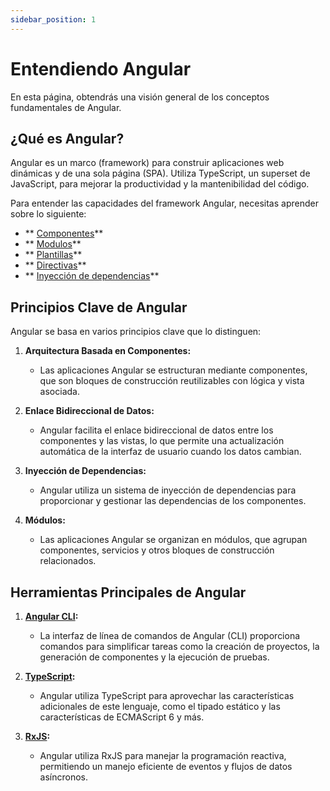 ```yaml
---
sidebar_position: 1
---
```


# Entendiendo Angular

En esta página, obtendrás una visión general de los conceptos fundamentales de Angular.

## ¿Qué es Angular?

Angular es un marco (framework) para construir aplicaciones web dinámicas y de una sola página (SPA). Utiliza TypeScript, un superset de JavaScript, para mejorar la productividad y la mantenibilidad del código.

Para entender las capacidades del framework Angular, necesitas aprender sobre lo siguiente:

  - ** [Componentes](./components)**
  - ** [Modulos](./modules.md)**
  - ** [Plantillas](./templates)**
  - ** [Directivas](./directives)**
  - ** [Inyección de dependencias](./dependency-injection)**

## Principios Clave de Angular

Angular se basa en varios principios clave que lo distinguen:

1. **Arquitectura Basada en Componentes:**

    - Las aplicaciones Angular se estructuran mediante componentes, que son bloques de construcción reutilizables con lógica y vista asociada.

2. **Enlace Bidireccional de Datos:**

    - Angular facilita el enlace bidireccional de datos entre los componentes y las vistas, lo que permite una actualización automática de la interfaz de usuario cuando los datos cambian.

3. **Inyección de Dependencias:**

    - Angular utiliza un sistema de inyección de dependencias para proporcionar y gestionar las dependencias de los componentes.

4. **Módulos:**
    - Las aplicaciones Angular se organizan en módulos, que agrupan componentes, servicios y otros bloques de construcción relacionados.

## Herramientas Principales de Angular

1. **[Angular CLI](https://angular.io/cli):**

    - La interfaz de línea de comandos de Angular (CLI) proporciona comandos para simplificar tareas como la creación de proyectos, la generación de componentes y la ejecución de pruebas.

2. **[TypeScript](https://www.typescriptlang.org/docs/handbook/typescript-in-5-minutes-oop.html):**

    - Angular utiliza TypeScript para aprovechar las características adicionales de este lenguaje, como el tipado estático y las características de ECMAScript 6 y más.

3. **[RxJS](https://rxjs.dev/guide/overview):**
    - Angular utiliza RxJS para manejar la programación reactiva, permitiendo un manejo eficiente de eventos y flujos de datos asíncronos.
